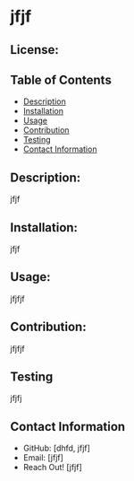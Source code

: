 # jfjf
  ## License: 

  ## Table of Contents
  - [Description](#description)
  - [Installation](#installation)
  - [Usage](#usage)
  - [Contribution](#contribution)
  - [Testing](#testing)
  - [Contact Information](#contact-information)

  ## Description: 
  jfjf
  ## Installation:
  jfjf
  ## Usage: 
  jfjfjf
  ## Contribution: 
  jfjfjf
  ## Testing
  jfjfj
  ## Contact Information
  - GitHub: [dhfd, jfjf]
  - Email: [jfjf]
  - Reach Out! [jfjf]

